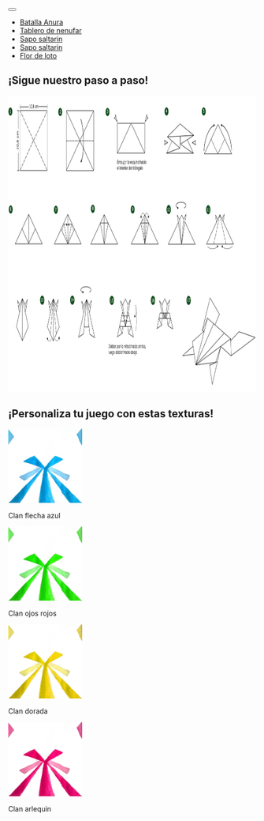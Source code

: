 <!DOCTYPE html>
<html>
    
<body>
  <a class="navbar-brand" href="#"></a>
  <button class="navbar-toggler" type="button" data-toggle="collapse" data-target="#navbarNav" aria-controls="navbarNav" aria-expanded="false" aria-label="Toggle navigation">
    <span class="navbar-toggler-icon"></span>
  </button>
  <div class="collapse navbar-collapse" id="navbarNav">
    <ul class="navbar-nav">
      <li class="nav-item active">
        <a class="nav-link" href="#">Batalla Anura</a>
      </li>
      <li class="nav-item">
        <a class="nav-link" href="#">Tablero de nenufar</a>
      </li>
       <li><a href="rana.html">Sapo saltarin</a></li>
        </li>
        <li class="nav-item">
        <a class="nav-link" href="#">Sapo saltarin</a>
      </li>
        <li class="nav-item">
        <a class="nav-link" href="#">Flor de loto</a>
      </li>
    </ul>
  </div>
</nav>
    <body> 
      <h2>¡Sigue nuestro paso a paso!</h2> 
      <img src="Paso a paso rana anura.jpg" alt="W3Schools.com" width="1200" height="600">
      <h2>¡Personaliza tu juego con estas texturas!</h2> 
        <img src="Textura final rana 1.jpeg" alt="W3Schools.com" width="150" height="150">
        <p>Clan flecha azul</p> 
        <img src="Textura final rana 2.jpg" alt="W3Schools.com" width="150" height="150">
        <p>Clan ojos rojos</p>
        <img src="Textura final rana 3.png" alt="W3Schools.com" width="150" height="150">
        <p>Clan dorada</p>
        <img src="Textura final rana 5.png" alt="W3Schools.com" width="150" height="150">
        <p>Clan arlequin</p>  
    </body> 
</html>
